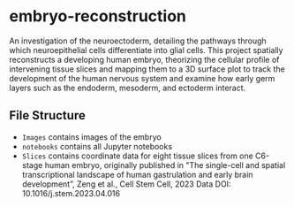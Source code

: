 # embryo-reconstruction
An investigation of the neuroectoderm, detailing the pathways through which neuroepithelial cells differentiate into glial cells. This project spatially reconstructs a developing human embryo, theorizing the cellular profile of intervening tissue slices and mapping them to a 3D surface plot to track the development of the human nervous system and examine how early germ layers such as the endoderm, mesoderm, and ectoderm interact. 

## File Structure 
- `Images` contains images of the embryo
- `notebooks` contains all Jupyter notebooks
- `Slices` contains coordinate data for eight tissue slices from one C6-stage human embryo, originally published in "The single-cell and spatial transcriptional landscape of human gastrulation and early brain development”, Zeng et al., Cell Stem Cell, 2023 Data DOI: 10.1016/j.stem.2023.04.016

